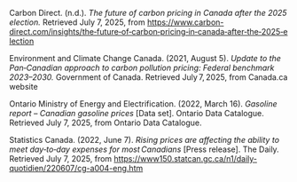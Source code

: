 Carbon Direct. (n.d.). *The future of carbon pricing in Canada after the 2025 election.* Retrieved July 7, 2025, from https://www.carbon-direct.com/insights/the‑future‑of‑carbon‑pricing‑in‑canada‑after‑the‑2025‑election



Environment and Climate Change Canada. (2021, August 5). *Update to the Pan‑Canadian approach to carbon pollution pricing: Federal benchmark 2023–2030.* Government of Canada. Retrieved July 7, 2025, from Canada.ca website



Ontario Ministry of Energy and Electrification. (2022, March 16). *Gasoline report – Canadian gasoline prices* \[Data set]. Ontario Data Catalogue. Retrieved July 7, 2025, from Ontario Data Catalogue.



Statistics Canada. (2022, June 7). *Rising prices are affecting the ability to meet day‑to‑day expenses for most Canadians* \[Press release]. The Daily. Retrieved July 7, 2025, from https://www150.statcan.gc.ca/n1/daily-quotidien/220607/cg-a004-eng.htm

